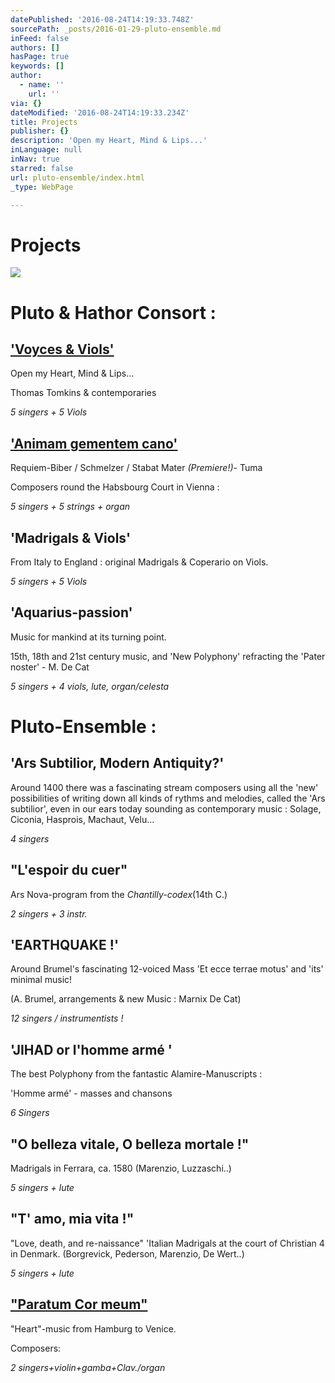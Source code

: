 ```yaml
---
datePublished: '2016-08-24T14:19:33.748Z'
sourcePath: _posts/2016-01-29-pluto-ensemble.md
inFeed: false
authors: []
hasPage: true
keywords: []
author:
  - name: ''
    url: ''
via: {}
dateModified: '2016-08-24T14:19:33.234Z'
title: Projects
publisher: {}
description: 'Open my Heart, Mind & Lips...'
inLanguage: null
inNav: true
starred: false
url: pluto-ensemble/index.html
_type: WebPage

---
```

# Projects
![](https://s3-us-west-2.amazonaws.com/the-grid-img/p/f6df3b35211d70f6ba9d0cdf1be4024ae77e7a70.jpg)

# Pluto & Hathor Consort :

## ['Voyces & Viols'][0]

Open my Heart, Mind & Lips...

Thomas Tomkins & contemporaries

_5 singers + 5 Viols_

## ['Animam gementem cano'][0]

Requiem-Biber / Schmelzer / Stabat Mater _(Premiere!)_- Tuma

Composers round the Habsbourg Court in Vienna :

_5 singers + 5 strings + organ_

## 'Madrigals & Viols'

From Italy to England : original Madrigals & Coperario on Viols.

_5 singers + 5 Viols_

## 'Aquarius-passion'

Music for mankind at its turning point. 

15th, 18th and 21st century music, and 'New Polyphony' refracting the 'Pater noster' - M. De Cat

_5 singers + 4 viols, lute, organ/celesta_

# Pluto-Ensemble :

## 'Ars Subtilior, Modern Antiquity?'

Around 1400 there was a fascinating stream composers using all the 'new' possibilities of writing down all kinds of rythms and melodies, called the 'Ars subtilior', even in our ears today sounding as contemporary music : Solage, Ciconia, Hasprois, Machaut, Velu...

_4 singers_

## "L'espoir du cuer"

Ars Nova-program from the _Chantilly-codex_(14th C.)

_2 singers + 3 instr._

## 'EARTHQUAKE !'

Around Brumel's fascinating 12-voiced Mass 'Et ecce terrae motus' and 'its' minimal music!

(A. Brumel, arrangements & new Music : Marnix De Cat)

_12 singers / instrumentists !_

## 'JIHAD or l'homme armé '

The best Polyphony from the fantastic Alamire-Manuscripts :

'Homme armé' - masses and chansons

_6 Singers_

## "O belleza vitale, O belleza mortale !"

Madrigals in Ferrara, ca. 1580 (Marenzio, Luzzaschi..)

_5 singers + lute_

## "T' amo, mia vita !"

"Love, death, and re-naissance" 'Italian Madrigals at the court of Christian 4 in Denmark. (Borgrevick, Pederson, Marenzio, De Wert..)

_5 singers + lute_

## ["Paratum Cor meum"][1]

"Heart"-music from Hamburg to Venice.

Composers: 

_2 singers+violin+gamba+Clav./organ_

[0]: https://thegrid.ai/pluto-ensemble/program-info/
[1]: http://www.pluto-ensemble.eu/program-info/